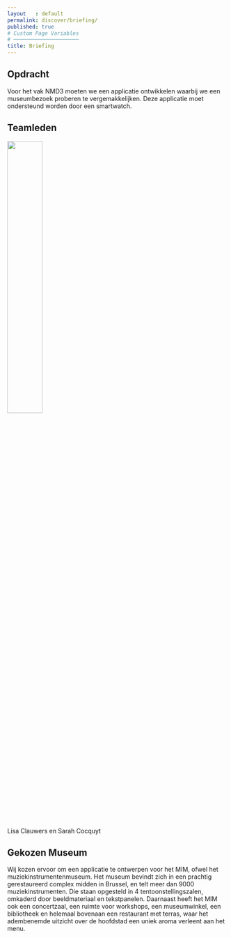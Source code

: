 ```yaml
---
layout   : default
permalink: discover/briefing/
published: true
# Custom Page Variables
# ─────────────────────
title: Briefing
---
```


Opdracht
--------

Voor het vak NMD3 moeten we een applicatie ontwikkelen waarbij we een museumbezoek proberen te vergemakkelijken. Deze applicatie moet ondersteund worden door een smartwatch.

Teamleden
---------

<img src="/1718-nmd3-project-cocquyt-clauwers/assets/img/lisasarah.png" width="40%"/>

Lisa Clauwers en Sarah Cocquyt

Gekozen Museum
--------------

Wij kozen ervoor om een applicatie te ontwerpen voor het MIM, ofwel het muziekinstrumentenmuseum. Het museum bevindt zich in een prachtig gerestaureerd complex midden in Brussel, en telt meer dan 9000 muziekinstrumenten. Die staan opgesteld in 4 tentoonstellingszalen, omkaderd door beeldmateriaal en tekstpanelen. Daarnaast heeft het MIM ook een concertzaal, een ruimte voor workshops, een museumwinkel, een bibliotheek en helemaal bovenaan een restaurant met terras, waar het adembenemde uitzicht over de hoofdstad een uniek aroma verleent aan het menu. 